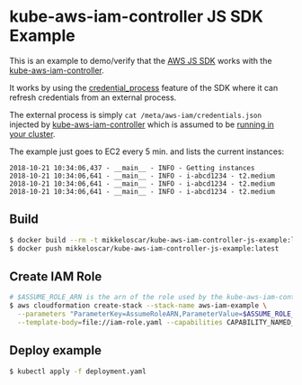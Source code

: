 # kube-aws-iam-controller JS SDK Example

This is an example to demo/verify that the [AWS JS
SDK](https://github.com/aws/aws-sdk-js) works with the
[kube-aws-iam-controller](https://github.com/zalando-incubator/kube-aws-iam-controller).

It works by using the
[credential_process](https://docs.aws.amazon.com/cli/latest/topic/config-vars.html#sourcing-credentials-from-external-processes)
feature of the SDK where it can refresh credentials from an external process.

The external process is simply `cat /meta/aws-iam/credentials.json` injected by
[kube-aws-iam-controller](https://github.com/zalando-incubator/kube-aws-iam-controller)
which is assumed to be [running in your
cluster](https://github.com/zalando-incubator/kube-aws-iam-controller#setup).

The example just goes to EC2 every 5 min. and lists the current instances:

```
2018-10-21 10:34:06,437 - __main__ - INFO - Getting instances
2018-10-21 10:34:06,641 - __main__ - INFO - i-abcd1234 - t2.medium
2018-10-21 10:34:06,641 - __main__ - INFO - i-abcd1234 - t2.medium
2018-10-21 10:34:06,641 - __main__ - INFO - i-abcd1234 - t2.medium
```

## Build

```bash
$ docker build --rm -t mikkeloscar/kube-aws-iam-controller-js-example:latest .
$ docker push mikkeloscar/kube-aws-iam-controller-js-example:latest
```

## Create IAM Role

```bash
# $ASSUME_ROLE_ARN is the arn of the role used by the kube-aws-iam-controller deployment
$ aws cloudformation create-stack --stack-name aws-iam-example \
  --parameters "ParameterKey=AssumeRoleARN,ParameterValue=$ASSUME_ROLE_ARN" \
  --template-body=file://iam-role.yaml --capabilities CAPABILITY_NAMED_IAM
```

## Deploy example

```bash
$ kubectl apply -f deployment.yaml
```
